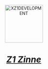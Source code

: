 <div align="center"><a href="https://discord.gg/7em4tX5k"><img weight = "125px", height = "125px", alt="XZ1DEVELOPMENT" src="https://private-user-images.githubusercontent.com/188993906/391304762-34d6c4c1-4ebf-4530-8b44-b62185f1419f.png?jwt=eyJhbGciOiJIUzI1NiIsInR5cCI6IkpXVCJ9.eyJpc3MiOiJnaXRodWIuY29tIiwiYXVkIjoicmF3LmdpdGh1YnVzZXJjb250ZW50LmNvbSIsImtleSI6ImtleTUiLCJleHAiOjE3MzMwMjU1MTQsIm5iZiI6MTczMzAyNTIxNCwicGF0aCI6Ii8xODg5OTM5MDYvMzkxMzA0NzYyLTM0ZDZjNGMxLTRlYmYtNDUzMC04YjQ0LWI2MjE4NWYxNDE5Zi5wbmc_WC1BbXotQWxnb3JpdGhtPUFXUzQtSE1BQy1TSEEyNTYmWC1BbXotQ3JlZGVudGlhbD1BS0lBVkNPRFlMU0E1M1BRSzRaQSUyRjIwMjQxMjAxJTJGdXMtZWFzdC0xJTJGczMlMkZhd3M0X3JlcXVlc3QmWC1BbXotRGF0ZT0yMDI0MTIwMVQwMzUzMzRaJlgtQW16LUV4cGlyZXM9MzAwJlgtQW16LVNpZ25hdHVyZT0yM2JmMjI4NzIwN2JhZDcxZjFmNWU0ZTVhYjg5NTQ4NDE3NDQ4MmU5NDMwMDE5MWUzZWRhOTIwOGI3NDU4ODk4JlgtQW16LVNpZ25lZEhlYWRlcnM9aG9zdCJ9.BF-Y8XnQFaJEs_kdBRcstKnmGqyIdXyEI9evg2HDLoU"></div><div align="center"><h1><i>Z1 Zinne</i></h1></div>
